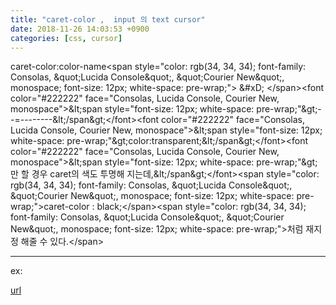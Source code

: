 ```yaml
---
title: "caret-color ,  input 의 text cursor"
date: 2018-11-26 14:03:53 +0900
categories: [css, cursor]
---
```


caret-color:color-name&lt;span style="color: rgb(34, 34, 34); font-family: Consolas, &amp;quot;Lucida Console&amp;quot;, &amp;quot;Courier New&amp;quot;, monospace; font-size: 12px; white-space: pre-wrap;"&gt;  &amp;#xD;
&lt;/span&gt;&lt;font color="#222222" face="Consolas, Lucida Console, Courier New, monospace"&gt;&amp;lt;span style="font-size: 12px; white-space: pre-wrap;"&amp;gt;--=--------&amp;lt;/span&amp;gt;&lt;/font&gt;&lt;font color="#222222" face="Consolas, Lucida Console, Courier New, monospace"&gt;&amp;lt;span style="font-size: 12px; white-space: pre-wrap;"&amp;gt;color:transparent;&amp;lt;/span&amp;gt;&lt;/font&gt;&lt;font color="#222222" face="Consolas, Lucida Console, Courier New, monospace"&gt;&amp;lt;span style="font-size: 12px; white-space: pre-wrap;"&amp;gt;만 할 경우 caret의 색도 투명해 지는데,&amp;lt;/span&amp;gt;&lt;/font&gt;&lt;span style="color: rgb(34, 34, 34); font-family: Consolas, &amp;quot;Lucida Console&amp;quot;, &amp;quot;Courier New&amp;quot;, monospace; font-size: 12px; white-space: pre-wrap;"&gt;caret-color : black;&lt;/span&gt;&lt;span style="color: rgb(34, 34, 34); font-family: Consolas, &amp;quot;Lucida Console&amp;quot;, &amp;quot;Courier New&amp;quot;, monospace; font-size: 12px; white-space: pre-wrap;"&gt;처럼 재지정 해줄 수 있다.&lt;/span&gt;  
  
- - - - - -

ex:


[url](http://www.mins01.com/mh/tech/read/1213)